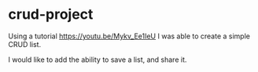 # crud-project

Using a tutorial https://youtu.be/Mykv_Ee1IeU I was able to create a simple CRUD list.

I would like to add the ability to save a list, and share it.
